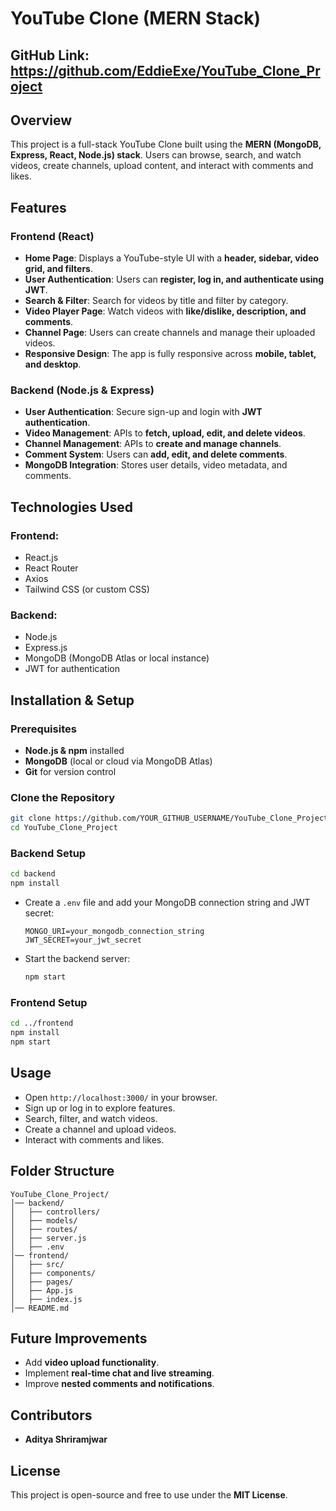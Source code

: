 # YouTube Clone (MERN Stack)

## GitHub Link: https://github.com/EddieExe/YouTube_Clone_Project

## Overview
This project is a full-stack YouTube Clone built using the **MERN (MongoDB, Express, React, Node.js) stack**. Users can browse, search, and watch videos, create channels, upload content, and interact with comments and likes.

## Features
### Frontend (React)
- **Home Page**: Displays a YouTube-style UI with a **header, sidebar, video grid, and filters**.
- **User Authentication**: Users can **register, log in, and authenticate using JWT**.
- **Search & Filter**: Search for videos by title and filter by category.
- **Video Player Page**: Watch videos with **like/dislike, description, and comments**.
- **Channel Page**: Users can create channels and manage their uploaded videos.
- **Responsive Design**: The app is fully responsive across **mobile, tablet, and desktop**.

### Backend (Node.js & Express)
- **User Authentication**: Secure sign-up and login with **JWT authentication**.
- **Video Management**: APIs to **fetch, upload, edit, and delete videos**.
- **Channel Management**: APIs to **create and manage channels**.
- **Comment System**: Users can **add, edit, and delete comments**.
- **MongoDB Integration**: Stores user details, video metadata, and comments.

## Technologies Used
### Frontend:
- React.js
- React Router
- Axios
- Tailwind CSS (or custom CSS)

### Backend:
- Node.js
- Express.js
- MongoDB (MongoDB Atlas or local instance)
- JWT for authentication

## Installation & Setup
### Prerequisites
- **Node.js & npm** installed
- **MongoDB** (local or cloud via MongoDB Atlas)
- **Git** for version control

### Clone the Repository
```bash
git clone https://github.com/YOUR_GITHUB_USERNAME/YouTube_Clone_Project.git
cd YouTube_Clone_Project
```

### Backend Setup
```bash
cd backend
npm install
```
- Create a `.env` file and add your MongoDB connection string and JWT secret:
  ```env
  MONGO_URI=your_mongodb_connection_string
  JWT_SECRET=your_jwt_secret
  ```
- Start the backend server:
  ```bash
  npm start
  ```

### Frontend Setup
```bash
cd ../frontend
npm install
npm start
```

## Usage
- Open `http://localhost:3000/` in your browser.
- Sign up or log in to explore features.
- Search, filter, and watch videos.
- Create a channel and upload videos.
- Interact with comments and likes.

## Folder Structure
```
YouTube_Clone_Project/
│── backend/
│   ├── controllers/
│   ├── models/
│   ├── routes/
│   ├── server.js
│   ├── .env
│── frontend/
│   ├── src/
│   ├── components/
│   ├── pages/
│   ├── App.js
│   ├── index.js
│── README.md
```

## Future Improvements
- Add **video upload functionality**.
- Implement **real-time chat and live streaming**.
- Improve **nested comments and notifications**.

## Contributors
- **Aditya Shriramjwar**

## License
This project is open-source and free to use under the **MIT License**.
